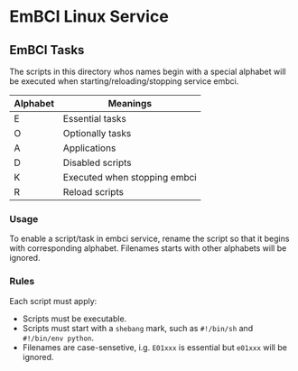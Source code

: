 # EmBCI Linux Service
## EmBCI Tasks
The scripts in this directory whos names begin with a special
alphabet will be executed when starting/reloading/stopping
service embci.

| Alphabet | Meanings |
| -  | -  |
| E | Essential tasks |
| O | Optionally tasks |
| A | Applications |
| D | Disabled scripts |
| K | Executed when stopping embci |
| R | Reload scripts |

### Usage
To enable a script/task in embci service, rename the script so
that it begins with corresponding alphabet. Filenames starts
with other alphabets will be ignored.

### Rules
Each script must apply:
- Scripts must be executable.
- Scripts must start with a `shebang` mark, such as `#!/bin/sh` and `#!/bin/env python`.
- Filenames are case-sensetive, i.g. `E01xxx` is essential but `e01xxx` will be ignored.
